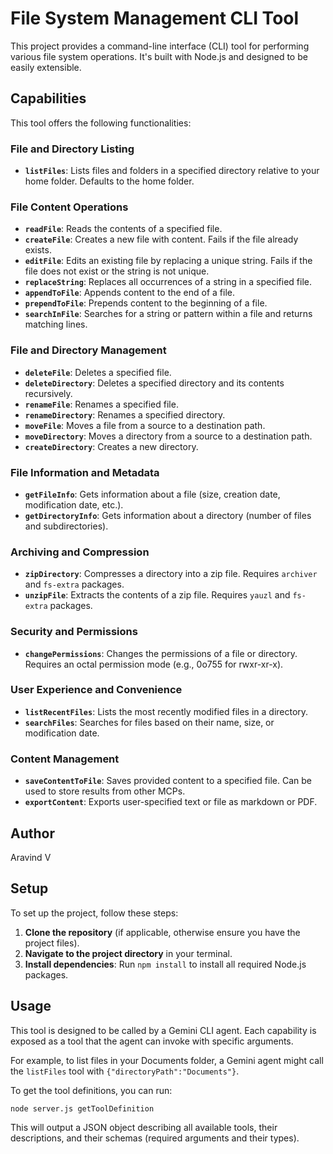# File System Management CLI Tool

This project provides a command-line interface (CLI) tool for performing various file system operations. It's built with Node.js and designed to be easily extensible.

## Capabilities

This tool offers the following functionalities:

### File and Directory Listing
- **`listFiles`**: Lists files and folders in a specified directory relative to your home folder. Defaults to the home folder.

### File Content Operations
- **`readFile`**: Reads the contents of a specified file.
- **`createFile`**: Creates a new file with content. Fails if the file already exists.
- **`editFile`**: Edits an existing file by replacing a unique string. Fails if the file does not exist or the string is not unique.
- **`replaceString`**: Replaces all occurrences of a string in a specified file.
- **`appendToFile`**: Appends content to the end of a file.
- **`prependToFile`**: Prepends content to the beginning of a file.
- **`searchInFile`**: Searches for a string or pattern within a file and returns matching lines.

### File and Directory Management
- **`deleteFile`**: Deletes a specified file.
- **`deleteDirectory`**: Deletes a specified directory and its contents recursively.
- **`renameFile`**: Renames a specified file.
- **`renameDirectory`**: Renames a specified directory.
- **`moveFile`**: Moves a file from a source to a destination path.
- **`moveDirectory`**: Moves a directory from a source to a destination path.
- **`createDirectory`**: Creates a new directory.

### File Information and Metadata
- **`getFileInfo`**: Gets information about a file (size, creation date, modification date, etc.).
- **`getDirectoryInfo`**: Gets information about a directory (number of files and subdirectories).

### Archiving and Compression
- **`zipDirectory`**: Compresses a directory into a zip file. Requires `archiver` and `fs-extra` packages.
- **`unzipFile`**: Extracts the contents of a zip file. Requires `yauzl` and `fs-extra` packages.

### Security and Permissions
- **`changePermissions`**: Changes the permissions of a file or directory. Requires an octal permission mode (e.g., 0o755 for rwxr-xr-x).

### User Experience and Convenience
- **`listRecentFiles`**: Lists the most recently modified files in a directory.
- **`searchFiles`**: Searches for files based on their name, size, or modification date.

### Content Management
- **`saveContentToFile`**: Saves provided content to a specified file. Can be used to store results from other MCPs.
- **`exportContent`**: Exports user-specified text or file as markdown or PDF.

## Author

Aravind V

## Setup

To set up the project, follow these steps:

1.  **Clone the repository** (if applicable, otherwise ensure you have the project files).
2.  **Navigate to the project directory** in your terminal.
3.  **Install dependencies**: Run `npm install` to install all required Node.js packages.

## Usage

This tool is designed to be called by a Gemini CLI agent. Each capability is exposed as a tool that the agent can invoke with specific arguments.

For example, to list files in your Documents folder, a Gemini agent might call the `listFiles` tool with `{"directoryPath":"Documents"}`.

To get the tool definitions, you can run:

```bash
node server.js getToolDefinition
```

This will output a JSON object describing all available tools, their descriptions, and their schemas (required arguments and their types).